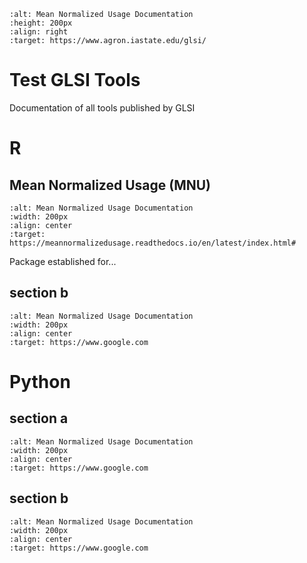 ```{image} _static/GLSI_Logo_w_text.png
:alt: Mean Normalized Usage Documentation
:height: 200px
:align: right
:target: https://www.agron.iastate.edu/glsi/
```

# Test GLSI Tools

Documentation of all tools published by GLSI

# R

## Mean Normalized Usage (MNU)


```{image} images/GLSI_Logo_blue_r.png
:alt: Mean Normalized Usage Documentation
:width: 200px
:align: center
:target: https://meannormalizedusage.readthedocs.io/en/latest/index.html#
```

Package established for...


## section b

```{image} images/GLSI_Logo_dk_green_r.png
:alt: Mean Normalized Usage Documentation
:width: 200px
:align: center
:target: https://www.google.com
```


# Python


## section a

```{image} images/GLSI_Logo_blue_python.png
:alt: Mean Normalized Usage Documentation
:width: 200px
:align: center
:target: https://www.google.com
```

## section b


```{image} images/GLSI_Logo_dk_green_python.png
:alt: Mean Normalized Usage Documentation
:width: 200px
:align: center
:target: https://www.google.com
```